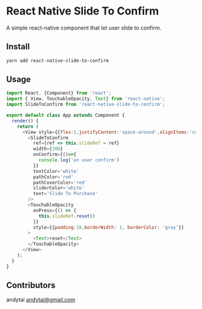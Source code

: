 # React Native Slide To Confirm
A simple react-native component that let user slide to confirm.

## Install

```bash
yarn add react-native-slide-to-confirm
```

## Usage

```js
import React, {Component} from 'react';
import { View, TouchableOpacity, Text} from 'react-native';
import SlideToConfirm from 'react-native-slide-to-confirm';

export default class App extends Component {
  render() {
    return (
      <View style={{flex:1,justifyContent:'space-around',alignItems:'center'}}>
        <SlideToConfirm
          ref={ref => this.slideRef = ref}
          width={300}
          onConfirm={()=>{
            console.log('on user confirm')
          }}
          textColor='white'
          pathColor='red'
          pathCoverColor='red'
          sliderColor='white'
          text='Slide To Purchase'
        />
        <TouchableOpacity
          onPress={() => {
            this.slideRef.reset()
          }}
          style={{padding:10,borderWidth: 1, borderColor: 'gray'}}
        >
          <Text>reset</Text>
        </TouchableOpacity>
      </View>
    );
  }
}

```

## Contributors

andytai <andytai@gmail.com>
